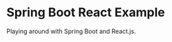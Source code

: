 Spring Boot React Example
============================

Playing around with Spring Boot and React.js.